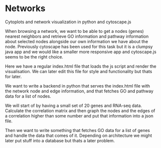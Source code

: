 # Networks
Cytoplots and network visualization in python and cytoscape.js

When browsing a network, we want to be able to get a nodes (genes) nearest 
neighbors and retrieve GO information and pathway information about selected 
nodes alongside our own information we have about the node. Previously cytoscape
has been used for this task but it is a clumpsy java app and we would like
a smaller more responsive app and cytoscape.js seems to be the right choice.

Here we have a regular index.html file that loads the js script and render
the visualisation. We can later edit this file for style and functionality
but thats for later. 

We want to write a backend in python that serves the index.html file with
the network node and edge information, and that fetches GO and pathway data for
a list of nodes.

We will start of by having a small set of 20 genes and RNA-seq data. Calculate 
the correlation matrix and then graph the nodes and the edges of a correlation
higher than some number and put that information into a json file.

Then we want to write something that fetches GO data for a list of genes
and handle the data that comes of it. Depending on architecture we might later 
put stuff into a database but thats a later problem. 

